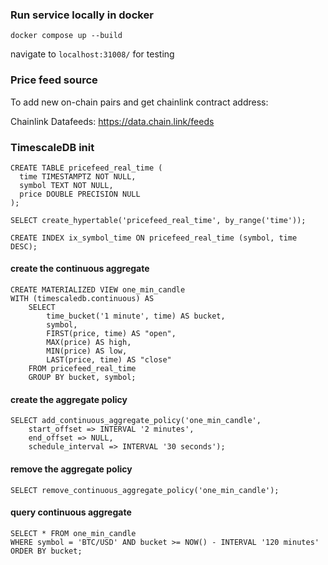 ### Run service locally in docker

```
docker compose up --build
```

navigate to `localhost:31008/` for testing

### Price feed source

To add new on-chain pairs and get chainlink contract address:

Chainlink Datafeeds: [https://data.chain.link/feeds ](https://data.chain.link/feeds)

### TimescaleDB init

```
CREATE TABLE pricefeed_real_time (
  time TIMESTAMPTZ NOT NULL,
  symbol TEXT NOT NULL,
  price DOUBLE PRECISION NULL
);

SELECT create_hypertable('pricefeed_real_time', by_range('time'));

CREATE INDEX ix_symbol_time ON pricefeed_real_time (symbol, time DESC);
```

#### create the continuous aggregate

```
CREATE MATERIALIZED VIEW one_min_candle
WITH (timescaledb.continuous) AS
    SELECT
        time_bucket('1 minute', time) AS bucket,
        symbol,
        FIRST(price, time) AS "open",
        MAX(price) AS high,
        MIN(price) AS low,
        LAST(price, time) AS "close"
    FROM pricefeed_real_time
    GROUP BY bucket, symbol;
```

#### create the aggregate policy

```
SELECT add_continuous_aggregate_policy('one_min_candle',
    start_offset => INTERVAL '2 minutes',
    end_offset => NULL,
    schedule_interval => INTERVAL '30 seconds');
```

#### remove the aggregate policy

```
SELECT remove_continuous_aggregate_policy('one_min_candle');
```

#### query continuous aggregate

```
SELECT * FROM one_min_candle
WHERE symbol = 'BTC/USD' AND bucket >= NOW() - INTERVAL '120 minutes'
ORDER BY bucket;
```
